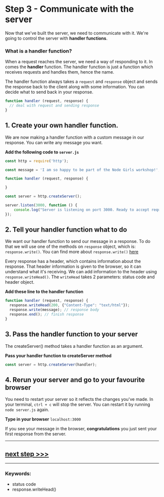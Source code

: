 # Step 3 - Communicate with the server

Now that we've built the server, we need to communicate with it. We're going to control the server with **handler functions**.

### What is a handler function?

When a request reaches the server, we need a way of responding to it. In comes the **handler** function. The handler function is just a function which receives requests and handles them, hence the name.

The handler function always takes a `request` and `response` object and sends the response back to the client along with some information. You can decide what to send back in your response.

```js
function handler (request, response) {
  // deal with request and sending response
}
```

## 1. Create your own handler function.

We are now making a handler function with a custom message in our response. You can write any message you want.

**Add the following code to `server.js`**


```js
const http = require('http');

const message = 'I am so happy to be part of the Node Girls workshop!';

function handler (request, response) {

}

const server = http.createServer();

server.listen(3000, function () {
    console.log("Server is listening on port 3000. Ready to accept requests!");
});


```

## 2. Tell your handler function what to do

We want our handler function to send our message in a response. To do that we will use one of the methods on `response` object, which is: ```response.write()```. You can find more about `response.write()` [here](https://nodejs.org/dist/latest-v8.x/docs/api/http.html#http_response_write_chunk_encoding_callback)

Every response has a header, which contains information about the response.  That header information is given to the browser, so it can understand what it's receiving. We can add information to the header using `response.writeHead()`. The `writeHead` takes 2 parameters: status code and header object.

**Add these line to the handler function**

```js
function handler (request, response) {
  response.writeHead(200, {"Content-Type": "text/html"});
  response.write(message); // response body
  response.end(); // finish response
}

```

## 3. Pass the handler function to your server

The createServer() method takes a handler function as an argument.

**Pass your handler function to createServer method**

```js
const server = http.createServer(handler);

```

## 4. Rerun your server and go to your favourite browser

You need to restart your server so it reflects the changes you've made.  In your terminal, `ctrl + c`
 will stop the server.  You can restart it by running `node server.js` again.

**Type in your browser** `localhost:3000`

If you see your message in the browser, **congratulations** you just sent your first response from the server.

---
## [**next step >>>**](step04.md)
---
### Keywords:
* status code
* response.writeHead()

